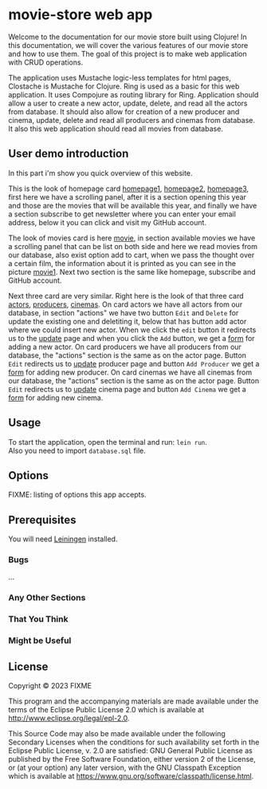 # movie-store web app
Welcome to the documentation for our movie store built using Clojure! In this documentation, we will cover the various features of our movie store and how to use them.
The goal of this project is to make web application with CRUD operations.

The application uses Mustache logic-less templates for html pages, Clostache is Mustache for Clojure. Ring is used as a basic for this web application. It uses Compojure as routing library for Ring.
Application should allow a user to create a new actor, update, delete, and read all the actors from database. It should also allow for creation of a new producer and cinema, update, delete and read all producers and cinemas from database. It also this web application should read all movies from database. 

## User demo introduction

In this part i'm show you quick overview of this website.
<br>

This is the look of homepage card
[homepage1](homepage1.png),
[homepage2](homepage2.png),
[homepage3](homepage3.png), first here we have a scrolling panel, after it is a section opening this year and those are the movies that will be available this year, and finally we have a section subscribe to get newsletter where you can enter your email address, below it you can click and visit my GitHub account.<br>

The look of movies card is here
[movie](movies.png), in section available movies we have a scrolling panel that can be list on both side and here we read movies from our database, also exist option add to cart, when we pass the thought over a certain film, the information about it is printed as you can see in the picture [movie1](movies1.png).
Next two section is the same like homepage, subscribe and GitHub account.

Next three card are very similar. Right here is the look of that three card [actors](actor.png), [producers](producer.png), [cinemas](cinema.png). On card actors we have all actors from our database, in section "actions" we have two button `Edit` and `Delete` for update the existing one and deletiting it, below that has button add actor where we could insert new actor.
When we click the `edit` button it redirects us to the [update](actoru.png) page and when you click the `Add` button, we get a [form](form.png) for adding a new actor.
On card producers we have all producers from our database, the "actions" section is the same as on the actor page. Button `Edit` redirects us to [update](produceru.png) producer page and button `Add Producer` we get a [form](form.png) for adding new producer.
On card cinemas we have all cinemas from our database, the "actions" section is the same as on the actor page. Button `Edit` redirects us to [update](cinemau.png) cinema page and button `Add Cinema` we get a [form](form.png) for adding new cinema.
## Usage

To start the application, open the terminal and run: `lein run`.<br>
Also you need to import `database.sql` file. 

## Options

FIXME: listing of options this app accepts.

## Prerequisites

You will need <a href="https://leiningen.org">Leiningen</a> installed.

### Bugs

...

### Any Other Sections
### That You Think
### Might be Useful

## License

Copyright © 2023 FIXME

This program and the accompanying materials are made available under the
terms of the Eclipse Public License 2.0 which is available at
http://www.eclipse.org/legal/epl-2.0.

This Source Code may also be made available under the following Secondary
Licenses when the conditions for such availability set forth in the Eclipse
Public License, v. 2.0 are satisfied: GNU General Public License as published by
the Free Software Foundation, either version 2 of the License, or (at your
option) any later version, with the GNU Classpath Exception which is available
at https://www.gnu.org/software/classpath/license.html.
